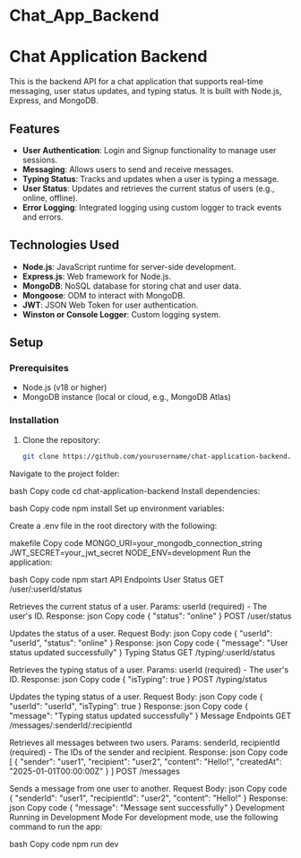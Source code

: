 # Chat_App_Backend

# Chat Application Backend

This is the backend API for a chat application that supports real-time messaging, user status updates, and typing status. It is built with Node.js, Express, and MongoDB.

## Features

- **User Authentication**: Login and Signup functionality to manage user sessions.
- **Messaging**: Allows users to send and receive messages.
- **Typing Status**: Tracks and updates when a user is typing a message.
- **User Status**: Updates and retrieves the current status of users (e.g., online, offline).
- **Error Logging**: Integrated logging using custom logger to track events and errors.

## Technologies Used

- **Node.js**: JavaScript runtime for server-side development.
- **Express.js**: Web framework for Node.js.
- **MongoDB**: NoSQL database for storing chat and user data.
- **Mongoose**: ODM to interact with MongoDB.
- **JWT**: JSON Web Token for user authentication.
- **Winston or Console Logger**: Custom logging system.

## Setup

### Prerequisites

- Node.js (v18 or higher)
- MongoDB instance (local or cloud, e.g., MongoDB Atlas)

### Installation

1. Clone the repository:
   ```bash
   git clone https://github.com/yourusername/chat-application-backend.git
Navigate to the project folder:

bash
Copy code
cd chat-application-backend
Install dependencies:

bash
Copy code
npm install
Set up environment variables:

Create a .env file in the root directory with the following:

makefile
Copy code
MONGO_URI=your_mongodb_connection_string
JWT_SECRET=your_jwt_secret
NODE_ENV=development
Run the application:

bash
Copy code
npm start
API Endpoints
User Status
GET /user/:userId/status

Retrieves the current status of a user.
Params: userId (required) - The user's ID.
Response:
json
Copy code
{
  "status": "online"
}
POST /user/status

Updates the status of a user.
Request Body:
json
Copy code
{
  "userId": "userId",
  "status": "online"
}
Response:
json
Copy code
{
  "message": "User status updated successfully"
}
Typing Status
GET /typing/:userId/status

Retrieves the typing status of a user.
Params: userId (required) - The user's ID.
Response:
json
Copy code
{
  "isTyping": true
}
POST /typing/status

Updates the typing status of a user.
Request Body:
json
Copy code
{
  "userId": "userId",
  "isTyping": true
}
Response:
json
Copy code
{
  "message": "Typing status updated successfully"
}
Message Endpoints
GET /messages/:senderId/:recipientId

Retrieves all messages between two users.
Params: senderId, recipientId (required) - The IDs of the sender and recipient.
Response:
json
Copy code
[
  {
    "sender": "user1",
    "recipient": "user2",
    "content": "Hello!",
    "createdAt": "2025-01-01T00:00:00Z"
  }
]
POST /messages

Sends a message from one user to another.
Request Body:
json
Copy code
{
  "senderId": "user1",
  "recipientId": "user2",
  "content": "Hello!"
}
Response:
json
Copy code
{
  "message": "Message sent successfully"
}
Development
Running in Development Mode
For development mode, use the following command to run the app:

bash
Copy code
npm run dev

